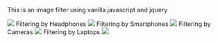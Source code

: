 This is an image filter using vanilla javascript and jquery 

![](../img/allPictures.png)
Filtering by Headphones 
![](../img/Headphones.png)
Filtering by Smartphones
![](../img/smartphones.png)
Filtering by Cameras 
![](../img/cameras.png)
Filtering by Laptops 
![](../img/laptops.png)
